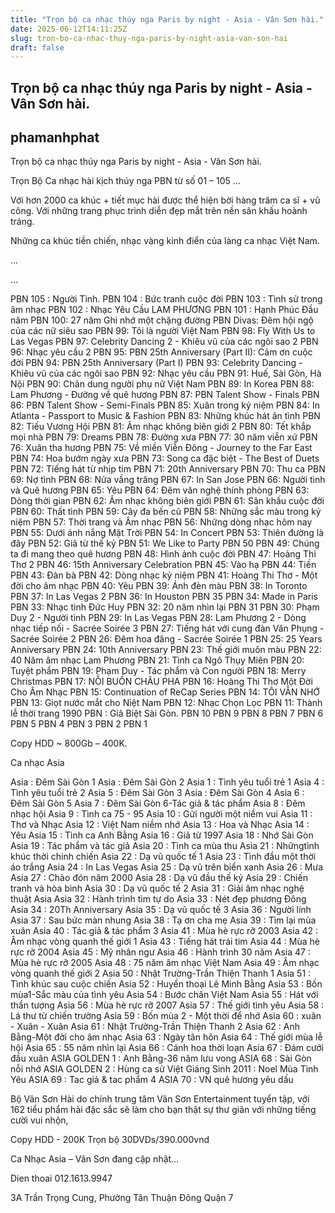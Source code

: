 ```yaml
---
title: "Trọn bộ ca nhạc thúy nga Paris by night - Asia - Vân Sơn hài."
date: 2025-06-12T14:11:25Z
slug: tron-bo-ca-nhac-thuy-nga-paris-by-night-asia-van-son-hai
draft: false
---
```


## Trọn bộ ca nhạc thúy nga Paris by night - Asia - Vân Sơn hài.

## phamanhphat

Trọn bộ ca nhạc thúy nga Paris by night - Asia - Vân Sơn hài.
 
Trọn Bộ Ca nhạc hài kịch thúy nga PBN từ số 01 – 105 …
 
 
 
Với hơn 2000 ca khúc + tiết mục hài được thể hiện bời hàng trăm ca sĩ + vũ công. Với những trang phục trình diễn đẹp mắt trên nền sân khấu hoành tráng. 
 
Những ca khúc tiền chiến, nhạc vàng kinh điển của làng ca nhạc Việt Nam.
 
 


 

…
 

…
 
 

PBN 105 : Người Tình.
PBN 104 : Bức tranh cuộc đời
PBN 103 : Tình sử trong âm nhạc
PBN 102 : Nhạc Yêu Cầu LAM PHƯƠNG
PBN 101 : Hạnh Phúc Đầu năm
PBN 100: 27 năm Ghi nhớ một chặng đường
PBN Divas: Đêm hội ngộ của các nữ siêu sao
PBN 99: Tôi là người Việt Nam
PBN 98: Fly With Us to Las Vegas
PBN 97: Celebrity Dancing 2 - Khiêu vũ của các ngôi sao 2
PBN 96: Nhạc yêu cầu 2
PBN 95: PBN 25th Anniversary (Part II): Cảm ơn cuộc đời
PBN 94: PBN 25th Anniversary (Part I)
PBN 93: Celebrity Dancing - Khiêu vũ của các ngôi sao
PBN 92: Nhạc yêu cầu
PBN 91: Huế, Sài Gòn, Hà Nội
PBN 90: Chân dung người phụ nữ Việt Nam
PBN 89: In Korea
PBN 88: Lam Phương - Đường về quê hương
PBN 87: PBN Talent Show - Finals
PBN 86: PBN Talent Show - Semi-Finals
PBN 85: Xuân trong kỷ niệm
PBN 84: In Atlanta - Passport to Music & Fashion
PBN 83: Những khúc hát ân tình
PBN 82: Tiếu Vương Hội
PBN 81: Âm nhạc không biên giới 2
PBN 80: Tết khắp mọi nhà
PBN 79: Dreams
PBN 78: Ðường xưa
PBN 77: 30 năm viễn xứ
PBN 76: Xuân tha hương
PBN 75: Về miền Viễn Đông - Journey to the Far East
PBN 74: Hoa bướm ngày xưa
PBN 73: Song ca đặc biệt - The Best of Duets
PBN 72: Tiếng hát từ nhịp tim
PBN 71: 20th Anniversary
PBN 70: Thu ca
PBN 69: Nợ tình
PBN 68: Nửa vầng trăng
PBN 67: In San Jose
PBN 66: Người tình và Quê hương
PBN 65: Yêu
PBN 64: Ðêm văn nghệ thính phòng
PBN 63: Dòng thời gian
PBN 62: Âm nhạc không biên giới
PBN 61: Sân khấu cuộc đời
PBN 60: Thất tình
PBN 59: Cây đa bến cũ
PBN 58: Những sắc màu trong kỷ niệm
PBN 57: Thời trang và Âm nhạc
PBN 56: Những dòng nhạc hôm nay
PBN 55: Dưới ánh nắng Mặt Trời
PBN 54: In Concert
PBN 53: Thiên đường là đây
PBN 52: Giã từ thế kỷ
PBN 51: We Like to Party
PBN 50
PBN 49: Chúng ta đi mang theo quê hương
PBN 48: Hình ảnh cuộc đời
PBN 47: Hoàng Thi Thơ 2
PBN 46: 15th Anniversary Celebration
PBN 45: Vào hạ
PBN 44: Tiền
PBN 43: Ðàn bà
PBN 42: Dòng nhạc kỷ niệm
PBN 41: Hoàng Thi Thơ - Một đời cho âm nhạc
PBN 40: Yêu
PBN 39: Ánh đèn màu
PBN 38: In Toronto
PBN 37: In Las Vegas 2
PBN 36: In Houston
PBN 35
PBN 34: Made in Paris
PBN 33: Nhạc tình Ðức Huy
PBN 32: 20 năm nhìn lại
PBN 31
PBN 30: Phạm Duy 2 - Người tình
PBN 29: In Las Vegas
PBN 28: Lam Phương 2 - Dòng nhạc tiếp nối - Sacrée Soirée 3
PBN 27: Tiếng hát với cung đàn Văn Phụng - Sacrée Soirée 2
PBN 26: Ðêm hoa đăng - Sacrée Soirée 1
PBN 25: 25 Years Anniversary
PBN 24: 10th Anniversary
PBN 23: Thế giới muôn màu
PBN 22: 40 Năm âm nhạc Lam Phương
PBN 21: Tình ca Ngô Thụy Miên
PBN 20: Tuyệt phẩm
PBN 19: Phạm Duy - Tác phẩm và Con người
PBN 18: Merry Christmas
PBN 17: NỖI BUỒN CHÂU PHA
PBN 16: Hoàng Thi Thơ Một Ðời Cho Âm Nhạc
PBN 15: Continuation of ReCap Series
PBN 14: TÔI VẪN NHỚ
PBN 13: Giọt nước mắt cho Niệt Nam
PBN 12: Nhạc Chọn Lọc
PBN 11: Thành lễ thời trang 1990
PBN     : Giã Biệt Sài Gòn. 
PBN 10
PBN 9
PBN 8
PBN 7
PBN 6
PBN 5
PBN 4
PBN 3
PBN 2
PBN 1
 
Copy HDD ~ 800Gb – 400K.
 
 
Ca nhạc Asia
 
Asia : Đêm Sài Gòn 1
Asia : Đêm Sài Gòn 2 
Asia 1 : Tình yêu tuổi trẻ 1 
Asia 4 : Tình yêu tuổi trẻ 2 
Asia 5 : Đêm Sài Gòn 3 
Asia : Đêm Sài Gòn 4 
Asia 6 : Đêm Sài Gòn 5 
Asia 7 : Đêm Sài Gòn 6-Tác giả & tác phẩm 
Asia 8 : Đêm nhạc hội 
Asia 9 : Tình ca 75 - 95 
Asia 10 : Gửi người một niềm vui 
Asia 11 : Thơ và Nhạc 
Asia 12 : Việt Nam niềm nhớ 
Asia 13 : Hoa và Nhạc 
Asia 14 : Yêu 
Asia 15 : Tình ca Anh Bằng 
Asia 16 : Giã từ 1997
Asia 18 : Nhớ Sài Gòn
Asia 19 : Tác phẩm và tác giả 
Asia 20 : Tình ca mùa thu 
Asia 21 : Nhữngtình khúc thời chinh chiến
Asia 22 : Dạ vũ quốc tế 1 
Asia 23 : Tình đầu một thời áo trắng 
Asia 24 : In Las Vegas
Asia 25 : Dạ vũ trên biển xanh 
Asia 26 : Mưa
Asia 27 : Chào đón năm 2000
Asia 28 : Dạ vũ đầu thế kỷ 
Asia 29 : Chiến tranh và hòa bình 
Asia 30 : Dạ vũ quốc tế 2
Asia 31 : Giải âm nhạc nghệ thuật Asia
Asia 32 : Hành trình tìm tự do 
Asia 33 : Nét đẹp phương Đông 
Asia 34 : 20Th Anniversary 
Asia 35 : Dạ vũ quốc tế 3 
Asia 36 : Người lính 
Asia 37 : Sau bức màn nhung 
Asia 38 : Tạ ơn cha mẹ 
Asia 39 : Tìm lại mùa xuân 
Asia 40 : Tác giả & tác phẩm 3 
Asia 41 : Mùa hè rực rỡ 2003 
Asia 42 : Âm nhạc vòng quanh thế giới 1 
Asia 43 : Tiếng hát trái tim
Asia 44 : Mùa hè rực rỡ 2004 
Asia 45 : Mỹ nhân ngư 
Asia 46 : Hành trình 30 năm 
Asia 47 : Mùa hè rực rỡ 2005 
Asia 48 : 75 năm âm nhạc Việt Nam 
Asia 49 : Âm nhạc vòng quanh thế giới 2 
Asia 50 : Nhật Trường-Trần Thiện Thanh 1
Asia 51 : Tình khúc sau cuộc chiến 
Asia 52 : Huyền thoại Lê Minh Bằng 
Asia 53 : Bốn mùa1-Sắc màu của tình yêu 
Asia 54 : Bước chân Việt Nam 
Asia 55 : Hát với thần tượng 
Asia 56 : Mùa hè rực rỡ 2007
Asia 57 : Thế giới tình yêu 
Asia 58 : Lá thư từ chiến trường 
Asia 59 : Bốn mùa 2 - Một thời để nhớ 
Asia 60 : xuân - Xuân - Xuân 
Asia 61 : Nhật Trường-Trần Thiện Thanh 2
Asia 62 : Anh Bằng-Một đời cho âm nhạc 
Asia 63 : Ngày tân hôn 
Asia 64 : Thế giới mùa lễ hội 
Asia 65 : 55 năm nhìn lại 
Asia 66 : Cánh hoa thời loạn
Asia 67 : Đám cưới đầu xuân 
ASIA GOLDEN 1 : Anh Bằng-36 năm lưu vong ASIA 68 : Sài Gòn nỗi nhớ 
ASIA GOLDEN 2 : Hùng ca sử Việt 
Giáng Sinh 2011 : Noel Mùa Tình Yêu 
ASIA 69 : Tac giả & tac phẩm 4 
ASIA 70 : VN quê hương yêu dấu 
 
 
 
Bộ Vân Sơn Hài do chính trung tâm Vân Sơn Entertainment tuyển tập, với 162 tiểu phẩm hài đặc sắc sẽ làm cho bạn thật sự thư giãn với những tiếng cười vui nhộn,
 






 
Copy HDD - 200K
Trọn bộ 30DVDs/390.000vnd
 
 
Ca Nhạc Asia – Vân Sơn đang cập nhật…
 
 
 
Dien thoai 012.1613.9947
 
3A Trần Trọng Cung,  Phường Tân Thuận Đông Quận 7